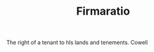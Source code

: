 ---
title: Firmaratio
letter: F
permalink: "/definitions/bld-firmaratio.html"
body: The right of a tenant to hls lands and tenements. Cowell
published_at: '2018-07-07'
source: Black's Law Dictionary 2nd Ed (1910)
layout: post
---